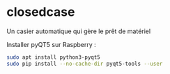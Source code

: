 # closedcase
Un casier automatique qui gère le prêt de matériel

Installer pyQT5 sur Raspberry :

```bash
sudo apt install python3-pyqt5
sudo pip install --no-cache-dir pyqt5-tools --user
```
